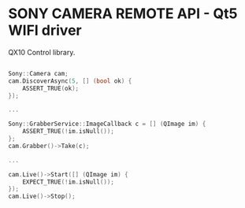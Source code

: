 # SONY CAMERA REMOTE API - Qt5 WIFI driver #

QX10 Control library.

```C++

Sony::Camera cam;
cam.DiscoverAsync(5, [] (bool ok) {
    ASSERT_TRUE(ok);
});

...

Sony::GrabberService::ImageCallback c = [] (QImage im) {
    ASSERT_TRUE(!im.isNull());
};
cam.Grabber()->Take(c);

...

cam.Live()->Start([] (QImage im) {
    EXPECT_TRUE(!im.isNull());
});
cam.Live()->Stop();

```

